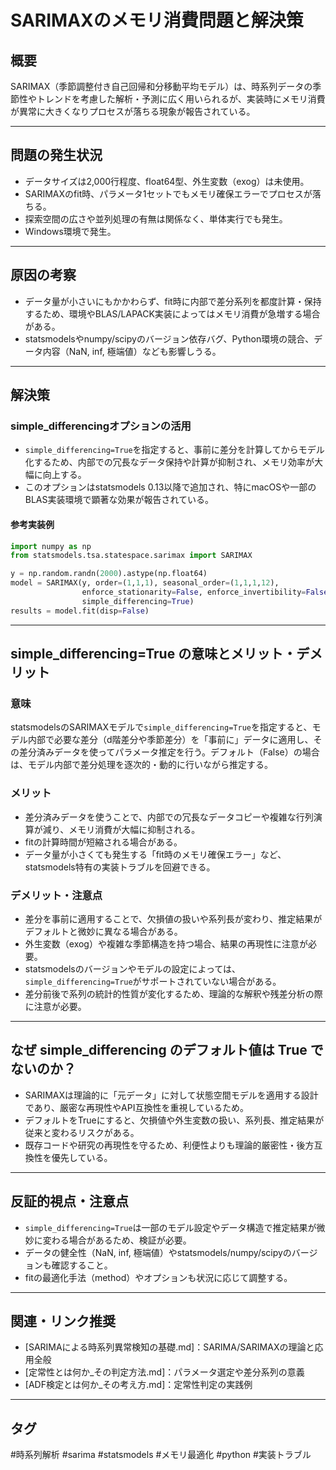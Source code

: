 # SARIMAXのメモリ消費問題と解決策

## 概要
SARIMAX（季節調整付き自己回帰和分移動平均モデル）は、時系列データの季節性やトレンドを考慮した解析・予測に広く用いられるが、実装時にメモリ消費が異常に大きくなりプロセスが落ちる現象が報告されている。

---

## 問題の発生状況
- データサイズは2,000行程度、float64型、外生変数（exog）は未使用。
- SARIMAXのfit時、パラメータ1セットでもメモリ確保エラーでプロセスが落ちる。
- 探索空間の広さや並列処理の有無は関係なく、単体実行でも発生。
- Windows環境で発生。

---

## 原因の考察
- データ量が小さいにもかかわらず、fit時に内部で差分系列を都度計算・保持するため、環境やBLAS/LAPACK実装によってはメモリ消費が急増する場合がある。
- statsmodelsやnumpy/scipyのバージョン依存バグ、Python環境の競合、データ内容（NaN, inf, 極端値）なども影響しうる。

---

## 解決策
### simple_differencingオプションの活用
- `simple_differencing=True`を指定すると、事前に差分を計算してからモデル化するため、内部での冗長なデータ保持や計算が抑制され、メモリ効率が大幅に向上する。
- このオプションはstatsmodels 0.13以降で追加され、特にmacOSや一部のBLAS実装環境で顕著な効果が報告されている。

#### 参考実装例
```python
import numpy as np
from statsmodels.tsa.statespace.sarimax import SARIMAX

y = np.random.randn(2000).astype(np.float64)
model = SARIMAX(y, order=(1,1,1), seasonal_order=(1,1,1,12),
                enforce_stationarity=False, enforce_invertibility=False,
                simple_differencing=True)
results = model.fit(disp=False)
```

---

## simple_differencing=True の意味とメリット・デメリット

### 意味
statsmodelsのSARIMAXモデルで`simple_differencing=True`を指定すると、モデル内部で必要な差分（d階差分や季節差分）を「事前に」データに適用し、その差分済みデータを使ってパラメータ推定を行う。デフォルト（False）の場合は、モデル内部で差分処理を逐次的・動的に行いながら推定する。

### メリット
- 差分済みデータを使うことで、内部での冗長なデータコピーや複雑な行列演算が減り、メモリ消費が大幅に抑制される。
- fitの計算時間が短縮される場合がある。
- データ量が小さくても発生する「fit時のメモリ確保エラー」など、statsmodels特有の実装トラブルを回避できる。

### デメリット・注意点
- 差分を事前に適用することで、欠損値の扱いや系列長が変わり、推定結果がデフォルトと微妙に異なる場合がある。
- 外生変数（exog）や複雑な季節構造を持つ場合、結果の再現性に注意が必要。
- statsmodelsのバージョンやモデルの設定によっては、`simple_differencing=True`がサポートされていない場合がある。
- 差分前後で系列の統計的性質が変化するため、理論的な解釈や残差分析の際に注意が必要。

---

## なぜ simple_differencing のデフォルト値は True でないのか？
- SARIMAXは理論的に「元データ」に対して状態空間モデルを適用する設計であり、厳密な再現性やAPI互換性を重視しているため。
- デフォルトをTrueにすると、欠損値や外生変数の扱い、系列長、推定結果が従来と変わるリスクがある。
- 既存コードや研究の再現性を守るため、利便性よりも理論的厳密性・後方互換性を優先している。

---

## 反証的視点・注意点
- `simple_differencing=True`は一部のモデル設定やデータ構造で推定結果が微妙に変わる場合があるため、検証が必要。
- データの健全性（NaN, inf, 極端値）やstatsmodels/numpy/scipyのバージョンも確認すること。
- fitの最適化手法（method）やオプションも状況に応じて調整する。

---

## 関連・リンク推奨
- [SARIMAによる時系列異常検知の基礎.md]：SARIMA/SARIMAXの理論と応用全般
- [定常性とは何か_その判定方法.md]：パラメータ選定や差分系列の意義
- [ADF検定とは何か_その考え方.md]：定常性判定の実践例

---

## タグ
#時系列解析 #sarima #statsmodels #メモリ最適化 #python #実装トラブル
